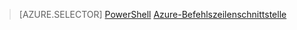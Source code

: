 > [AZURE.SELECTOR]
[PowerShell](virtual-network-deploy-multinic-classic-ps.md)
[Azure-Befehlszeilenschnittstelle](virtual-network-deploy-multinic-classic-cli.md)


